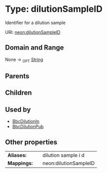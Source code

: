
# Type: dilutionSampleID


Identifier for a dilution sample

URI: [neon:dilutionSampleID](https://data.neonscience.org/dilutionSampleID)


## Domain and Range

None ->  <sub>OPT</sub> [String](types/String.md)

## Parents


## Children


## Used by

 * [BbcDilutionIn](BbcDilutionIn.md)
 * [BbcDilutionPub](BbcDilutionPub.md)

## Other properties

|  |  |  |
| --- | --- | --- |
| **Aliases:** | | dilution sample i d |
| **Mappings:** | | neon:dilutionSampleID |

